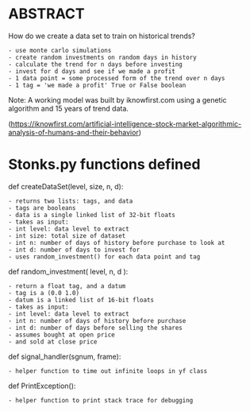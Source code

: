 # ABSTRACT

How do we create a data set to train on historical trends?

	- use monte carlo simulations
	- create random investments on random days in history
	- calculate the trend for n days before investing
	- invest for d days and see if we made a profit
	- 1 data point = some processed form of the trend over n days
	- 1 tag = 'we made a profit' True or False boolean 

Note: A working model was built by iknowfirst.com using a genetic algorithm and 15 years of trend data. 

(https://iknowfirst.com/artificial-intelligence-stock-market-algorithmic-analysis-of-humans-and-their-behavior)

# Stonks.py functions defined

def createDataSet(level, size, n, d):

	- returns two lists: tags, and data
	- tags are booleans
	- data is a single linked list of 32-bit floats
	- takes as input:
	- int level: data level to extract
	- int size: total size of dataset
	- int n: number of days of history before purchase to look at
	- int d: number of days to invest for
	- uses random_investment() for each data point and tag

def random_investment( level, n, d ):

	- return a float tag, and a datum
	- tag is a (0.0 1.0)
	- datum is a linked list of 16-bit floats
	- takes as input:
	- int level: data level to extract
	- int n: number of days of history before purchase
	- int d: number of days before selling the shares
	- assumes bought at open price
	- and sold at close price

def signal_handler(sgnum, frame):

	- helper function to time out infinite loops in yf class

def PrintException():

	- helper function to print stack trace for debugging
